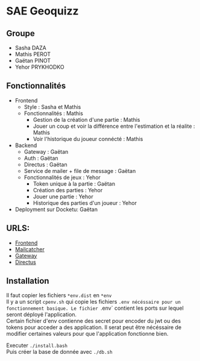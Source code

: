 # SAE Geoquizz
## Groupe
- Sasha DAZA
- Mathis PEROT
- Gaëtan PINOT
- Yehor PRYKHODKO

## Fonctionnalités
- Frontend 
    - Style : Sasha et Mathis
    - Fonctionnalités : Mathis
        - Gestion de la création d'une partie : Mathis
        - Jouer un coup et voir la différence entre l'estimation et la réalite : Mathis
        - Voir l'historique du joueur connécté : Mathis
- Backend 
    - Gateway : Gaëtan
    - Auth : Gaëtan 
    - Directus : Gaëtan
    - Service de mailer + file de message : Gaëtan
    - Fonctionnalités de jeux : Yehor
        - Token unique à la partie : Gaëtan
        - Création des parties : Yehor
        - Jouer une partie : Yehor
        - Historique des parties d'un joueur : Yehor
- Deployment sur Docketu: Gaëtan

## URLS:
- [Frontend](http://docketu.iutnc.univ-lorraine.fr:12100)
- [Mailcatcher](http://docketu.iutnc.univ-lorraine.fr:12107)
- [Gateway](http://docketu.iutnc.univ-lorraine.fr:12101)
- [Directus](http://docketu.iutnc.univ-lorraine.fr:12102)

## Installation
Il faut copier les fichiers `*env.dist` en `*env`  
Il y a un script `cpenv.sh` qui copie les fichiers `.env nécéssaire pour un fonctionnement basique.
Le fichier `.env` contient les ports sur lequel seront déployé l'application.  
Certain fichier d'env contienne des secret pour encoder du jwt ou des tokens pour acceder a des application.
Il serat peut être nécéssaire de modifier certaines valeurs pour que l'application fonctionne bien.

Executer `./install.bash`  
Puis créer la base de donnée avec `./db.sh`
